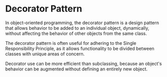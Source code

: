 # Decorator Pattern


In object-oriented programming, the decorator pattern is a design pattern
that allows behavior to be added to an individual object, dynamically,
without affecting the behavior of other objects from the same class.

The decorator pattern is often useful for adhering to the Single 
Responsibility Principle, as it allows functionality to be divided between 
classes with unique areas of concern.

Decorator use can be more efficient than subclassing, because an object's 
behavior can be augmented without defining an entirely new object.
